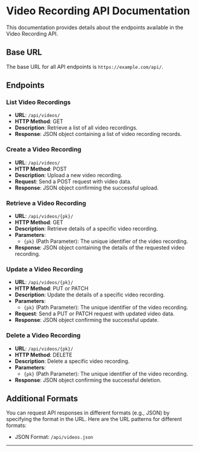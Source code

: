 # Video Recording API Documentation

This documentation provides details about the endpoints available in the Video Recording API.

## Base URL

The base URL for all API endpoints is `https://example.com/api/`.

## Endpoints

### List Video Recordings

- **URL**: `/api/videos/`
- **HTTP Method**: GET
- **Description**: Retrieve a list of all video recordings.
- **Response**: JSON object containing a list of video recording records.

### Create a Video Recording

- **URL**: `/api/videos/`
- **HTTP Method**: POST
- **Description**: Upload a new video recording.
- **Request**: Send a POST request with video data.
- **Response**: JSON object confirming the successful upload.

### Retrieve a Video Recording

- **URL**: `/api/videos/{pk}/`
- **HTTP Method**: GET
- **Description**: Retrieve details of a specific video recording.
- **Parameters**:
  - `{pk}` (Path Parameter): The unique identifier of the video recording.
- **Response**: JSON object containing the details of the requested video recording.

### Update a Video Recording

- **URL**: `/api/videos/{pk}/`
- **HTTP Method**: PUT or PATCH
- **Description**: Update the details of a specific video recording.
- **Parameters**:
  - `{pk}` (Path Parameter): The unique identifier of the video recording.
- **Request**: Send a PUT or PATCH request with updated video data.
- **Response**: JSON object confirming the successful update.

### Delete a Video Recording

- **URL**: `/api/videos/{pk}/`
- **HTTP Method**: DELETE
- **Description**: Delete a specific video recording.
- **Parameters**:
  - `{pk}` (Path Parameter): The unique identifier of the video recording.
- **Response**: JSON object confirming the successful deletion.

## Additional Formats

You can request API responses in different formats (e.g., JSON) by specifying the format in the URL. Here are the URL patterns for different formats:

- JSON Format: `/api/videos.json`

---
